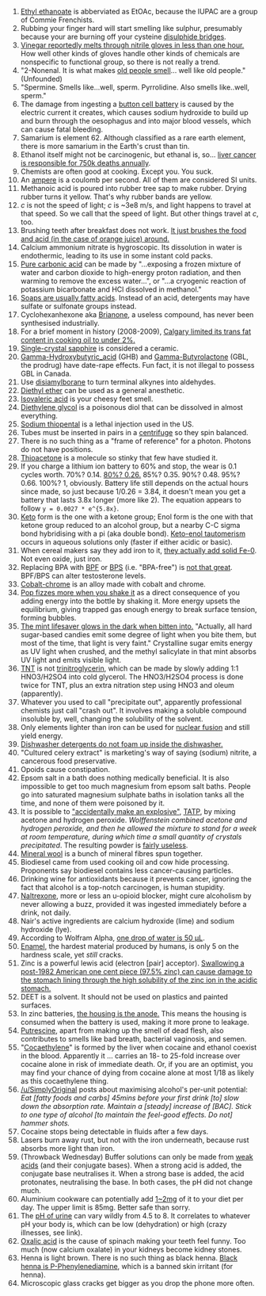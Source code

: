 1. [Ethyl ethanoate](https://en.wikipedia.org/wiki/Ethyl_acetate) is abberviated as EtOAc, because the IUPAC are a group of Commie Frenchists.
1. Rubbing your finger hard will start smelling like sulphur, presumably because your are burning off your cysteine [disulphide bridges](https://en.wikipedia.org/wiki/Disulfide).
1. [Vinegar reportedly melts through nitrile gloves in less than one hour.](http://www.augusta.edu/services/ehs/chemsafe/PDF%20files/gloveselechart.pdf) How well other kinds of gloves handle other kinds of chemicals are nonspecific to functional group, so there is not really a trend.
1. "2-Nonenal. It is what makes [old people smell](https://en.wikipedia.org/wiki/Old_person_smell)... well like old people." (Unfounded)
1. "Spermine. Smells like...well, sperm. Pyrrolidine. Also smells like..well, sperm."
1. The damage from ingesting a [button cell battery](https://en.wikipedia.org/wiki/Button_cell) is caused by the electric current it creates, which causes sodium hydroxide to build up and burn through the oesophagus and into major blood vessels, which can cause fatal bleeding.
1. Samarium is element 62. Although classified as a rare earth element, there is more samarium in the Earth's crust than tin.
1. Ethanol itself might not be carcinogenic, but ethanal is, so... [liver cancer is responsible for 750k deaths annually](https://en.m.wikipedia.org/wiki/Liver_cancer).
1. Chemists are often good at cooking. Except you. You suck.
1. An [ampere](https://en.m.wikipedia.org/wiki/Ampere) is a coulomb per second. All of them are considered SI units.
1. Methanoic acid is poured into rubber tree sap to make rubber. Drying rubber turns it yellow. That's why rubber bands are yellow.
1. *c* is not the speed of light; *c* is ~3e8 m/s, and light happens to travel at that speed. So we call that the speed of light. But other things travel at *c*, too.
1. Brushing teeth after breakfast does not work. [It just brushes the food and acid (in the case of orange juice) around.](https://www.quora.com/Should-you-brush-your-teeth-before-or-after-breakfast)
1. Calcium ammonium nitrate is hygroscopic. Its dissolution in water is endothermic, leading to its use in some instant cold packs.
1. [Pure carbonic acid](https://en.wikipedia.org/wiki/Carbonic_acid#Pure_carbonic_acid) can be made by "...exposing a frozen mixture of water and carbon dioxide to high-energy proton radiation, and then warming to remove the excess water...", or "...a cryogenic reaction of potassium bicarbonate and HCl dissolved in methanol."
1. [Soaps are usually fatty acids](http://www.quirkyscience.com/difference-soap-detergent/). Instead of an acid, detergents may have sulfate or sulfonate groups instead.
1. Cyclohexanhexone aka [Brianone](https://en.wikipedia.org/wiki/Cyclohexanehexone), a useless compound, has never been synthesised industrially.
1. For a brief moment in history (2008-2009), [Calgary limited its trans fat content in cooking oil to under 2%.](https://en.wikipedia.org/wiki/Trans_fat#Health_risks)
1. [Single-crystal sapphire](https://en.wikipedia.org/wiki/Transparent_ceramics#Sapphire_2) is considered a ceramic.
1. [Gamma-Hydroxybutyric_acid](https://en.wikipedia.org/wiki/Gamma-Hydroxybutyric_acid) (GHB) and [Gamma-Butyrolactone](https://en.wikipedia.org/wiki/Gamma-Butyrolactone) (GBL, the prodrug) have date-rape effects. Fun fact, it is not illegal to possess GBL in Canada.
1. Use [disiamylborane](https://en.wikipedia.org/wiki/Disiamylborane) to turn terminal alkynes into aldehydes.
1. [Diethyl ether](https://en.wikipedia.org/wiki/Diethyl_ether) can be used as a general anesthetic.
1. [Isovaleric acid](https://en.wikipedia.org/wiki/3-Methylbutanoic_acid) is your cheesy feet smell.
1. [Diethylene glycol](https://en.wikipedia.org/wiki/Diethylene_glycol) is a poisonous diol that can be dissolved in almost everything.
1. [Sodium thiopental](https://en.wikipedia.org/wiki/Sodium_thiopental) is a lethal injection used in the US.
1. Tubes must be inserted in pairs in a [centrifuge](https://en.wikipedia.org/wiki/Laboratory_centrifuge#Microcentrifuge_tubes) so they spin balanced.
1. There is no such thing as a "frame of reference" for a photon. Photons do not have positions.
1. [Thioacetone](https://en.wikipedia.org/wiki/Thioacetone) is a molecule so stinky that few have studied it.
1. If you charge a lithium ion battery to 60% and stop, the wear is 0.1 cycles worth. 70%? 0.14. [80%? 0.26.](https://accubattery.zendesk.com/hc/en-us/articles/210384245-Quick-start-infographic?mobile_site=false) 85%? 0.35. 90%? 0.48. 95%? 0.66. 100%? 1, obviously. Battery life still depends on the actual hours since made, so just because 1/0.26 = 3.84, it doesn't mean you get a battery that lasts 3.8x longer (more like 2). The equation appears to follow `y = 0.0027 * e^{5.8x}`.
1. [Keto](https://en.wikipedia.org/wiki/Tautomer) form is the one with a ketone group; Enol form is the one with that ketone group reduced to an alcohol group, but a nearby C-C sigma bond hybridising with a pi (aka double bond). [Keto-enol tautomerism](https://en.wikipedia.org/wiki/Keto%E2%80%93enol_tautomerism) occurs in aqueous solutions only (faster if either acidic or basic).
1. When cereal makers say they add iron to it, [they actually add solid Fe-0](http://littleshop.physics.colostate.edu/Try%20At%20Home/IronCereal.htm). Not even oxide, just iron.
1. Replacing BPA with [BPF](https://en.wikipedia.org/wiki/Bisphenol_F) or [BPS](https://en.wikipedia.org/wiki/Bisphenol_S) (i.e. "BPA-free") is [not that great](https://www.youtube.com/watch?v=QuMGc0EswTc&feature=youtu.be). BPF/BPS can alter testosterone levels.
1. [Cobalt-chrome](https://en.wikipedia.org/wiki/Cobalt-chrome) is an alloy made with cobalt and chrome.
1. [Pop fizzes more when you shake it](https://www.scienceabc.com/pure-sciences/why-a-soft-drink-bottle-fizzes-when-opened.html) as a direct consequence of you adding energy into the bottle by shaking it. More energy upsets the equilibrium, giving trapped gas enough energy to break surface tension, forming bubbles.
1. [The mint lifesaver glows in the dark when bitten into.](http://recipes.howstuffworks.com/question505.htm) "Actually, all hard sugar-based candies emit some degree of light when you bite them, but most of the time, that light is very faint." Crystalline sugar emits energy as UV light when crushed, and the methyl salicylate in that mint absorbs UV light and emits visible light.
1. [TNT](https://en.wikipedia.org/wiki/Trinitrotoluene) is not [trinitroglycerin](https://en.wikipedia.org/wiki/Nitroglycerin), which can be made by slowly adding 1:1 HNO3/H2SO4 into cold glycerol. The HNO3/H2SO4 process is done twice for TNT, plus an extra nitration step using HNO3 and oleum (apparently).
1. Whatever you used to call "precipitate out", apparently professional chemists just call "crash out". It involves making a soluble compound insoluble by, well, changing the solubility of the solvent.
1. Only elements lighter than iron can be used for [nuclear fusion](https://en.m.wikipedia.org/wiki/Nuclear_binding_energy#/media/File%3ABinding_energy_curve_-_common_isotopes.svg) and still yield energy.
1. [Dishwasher detergents do not foam up inside the dishwasher.](https://www.reddit.com/r/askscience/comments/5j08ot/how_do_suds_bubbles_influence_a_soapdetergents/)
1. "Cultured celery extract" is marketing's way of saying (sodium) nitrite, a cancerous food preservative.
1. Opoids cause constipation.
1. Epsom salt in a bath does nothing medically beneficial. It is also impossible to get too much magnesium from epsom salt baths. People go into saturated magnesium sulphate baths in isolation tanks all the time, and none of them were poisoned by it.
1. It is possible to ["accidentally make an explosive"](http://epigram.org.uk/news/2017/02/41190), [TATP](https://en.wikipedia.org/wiki/Acetone_peroxide), by mixing acetone and hydrogen peroxide. *Wolffenstein combined acetone and hydrogen peroxide, and then he allowed the mixture to stand for a week at room temperature, during which time a small quantity of crystals precipitated*. The resulting powder is [fairly useless](https://www.youtube.com/watch?v=MEdnNOi6DS4).
1. [Mineral wool](https://en.wikipedia.org/wiki/Mineral_wool) is a bunch of mineral fibres spun together.
1. Biodiesel came from used cooking oil and cow hide processing. Proponents say biodiesel contains less cancer-causing particles.
1. Drinking wine for antioxidants because it prevents cancer, ignoring the fact that alcohol is a top-notch carcinogen, is human stupidity.
1. [Naltrexone](https://en.wikipedia.org/wiki/Naltrexone), more or less an u-opioid blocker, might cure alcoholism by never allowing a buzz, provided it was ingested immediately before a drink, not daily.
1. Nair's active ingredients are calcium hydroxide (lime) and sodium hydroxide (lye).
1. According to Wolfram Alpha, [one drop of water is 50 µL](http://www.wolframalpha.com/input/?i=volume+of+one+drop+of+water).
1. [Enamel](https://en.wikipedia.org/wiki/Tooth_enamel), the hardest material produced by humans, is only 5 on the hardness scale, yet *still* cracks.
1. Zinc is a powerful lewis acid (electron [pair] acceptor). [Swallowing a post-1982 American one cent piece (97.5% zinc) can cause damage to the stomach lining through the high solubility of the zinc ion in the acidic stomach.](https://en.wikipedia.org/wiki/Zinc#cite_note-215)
1. DEET is a solvent. It should not be used on plastics and painted surfaces.
1. In zinc batteries, [the housing is the anode.](http://www.differencebetween.net/technology/difference-between-zinc-and-alkaline/) This means the housing is consumed when the battery is used, making it more prone to leakage.
1. [Putrescine](https://en.wikipedia.org/wiki/Putrescine), apart from making up the smell of dead flesh, also contributes to smells like bad breath, bacterial vaginosis, and semen.
1. "[Cocaethylene](https://en.wikipedia.org/wiki/Cocaethylene)" is formed by the liver when cocaine and ethanol coexist in the blood. Apparently it ... carries an 18- to 25-fold increase over cocaine alone in risk of immediate death. Or, if you are an optimist, you may find your chance of dying from cocaine alone at most 1/18 as likely as this cocaethylene thing.
1. [/u/SimplyOriginal](https://www.reddit.com/r/Drugs/comments/2quas2/weed_as_a_party_drug/cn9ncl8/) posts about maximising alcohol's per-unit potential: *Eat [fatty foods and carbs] 45mins before your first drink [to] slow down the absorption rate. Maintain a [steady] increase of [BAC]. Stick to one type of alcohol [to maintain the feel-good effects. Do not] hammer shots.*
1. Cocaine stops being detectable in fluids after a few days.
1. Lasers burn away rust, but not with the iron underneath, because rust absorbs more light than iron.
1. (Throwback Wednesday) Buffer solutions can only be made from [weak acids](http://chemcollective.org/activities/tutorials/buffers/buffers3) (and their conjugate bases). When a strong acid is added, the conjugate base neutralises it. When a strong base is added, the acid protonates, neutralising the base. In both cases, the pH did not change much.
1. Aluminium cookware can potentially add [1~2mg](http://www.livestrong.com/article/475155-health-risks-of-cooking-in-aluminum/) of it to your diet per day. The upper limit is 85mg. Better safe than sorry.
1. The [pH of urine](https://www.rnceus.com/ua/uaph.html) can vary wildly from 4.5 to 8. It correlates to whatever pH your body is, which can be low (dehydration) or high (crazy illnesses, see link).
1. [Oxalic acid](https://www.livescience.com/56237-why-spinach-makes-teeth-feel-weird.html) is the cause of spinach making your teeth feel funny. Too much (now calcium oxalate) in your kidneys become kidney stones.
1. Henna is light brown. There is no such thing as black henna. [Black henna is P-Phenylenediamine](https://en.wikipedia.org/wiki/P-Phenylenediamine), which is a banned skin irritant (for henna).
1. Microscopic glass cracks get bigger as you drop the phone more often.
